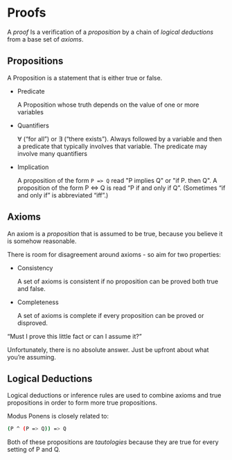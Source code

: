 # Proofs

A _proof_ Is a verification of a _proposition_ by a chain of _logical deductions_ from a base set of _axioms_.

## Propositions

A Proposition is a statement that is either true or false.

-   Predicate
    
    A Proposition whose truth depends on the value of one or more variables
    
-   Quantifiers
    
    ∀ (“for all”) or ∃ (“there exists”). Always followed by a variable and then a predicate that typically involves that variable. The predicate may involve many quantifiers
    
-   Implication
    
    A proposition of the form `P => Q` read "P implies Q" or "if P. then Q". A proposition of the form P ⇔ Q is read “P if and only if Q”. (Sometimes “if and only if” is abbreviated “iff”.)
    

## Axioms

An axiom is a _proposition_ that is assumed to be true, because you believe it is somehow reasonable.

There is room for disagreement around axioms - so aim for two properties:

-   Consistency
    
    A set of axioms is consistent if no proposition can be proved both true and false.
    
-   Completeness
    
    A set of axioms is complete if every proposition can be proved or disproved.
    

“Must I prove this little fact or can I assume it?”

Unfortunately, there is no absolute answer. Just be upfront about what you’re assuming.

## Logical Deductions

Logical deductions or inference rules are used to combine axioms and true propositions in order to form more true propositions.

Modus Ponens is closely related to:

```bash
(P ^ (P => Q)) => Q
```

Both of these propositions are _tautologies_ because they are true for every setting of P and Q.